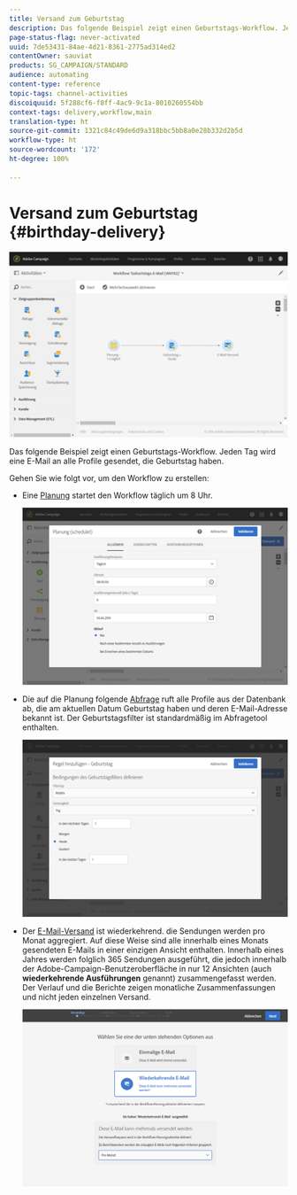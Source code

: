 ```yaml
---
title: Versand zum Geburtstag
description: Das folgende Beispiel zeigt einen Geburtstags-Workflow. Jeden Tag wird eine E-Mail an alle Profile gesendet, die Geburtstag haben.
page-status-flag: never-activated
uuid: 7de53431-84ae-4d21-8361-2775ad314ed2
contentOwner: sauviat
products: SG_CAMPAIGN/STANDARD
audience: automating
content-type: reference
topic-tags: channel-activities
discoiquuid: 5f288cf6-f8ff-4ac9-9c1a-8010260554bb
context-tags: delivery,workflow,main
translation-type: ht
source-git-commit: 1321c84c49de6d9a318bbc5bb8a0e28b332d2b5d
workflow-type: ht
source-wordcount: '172'
ht-degree: 100%

---
```



# Versand zum Geburtstag {#birthday-delivery}

![](assets/wkf_delivery_example_1.png)

Das folgende Beispiel zeigt einen Geburtstags-Workflow. Jeden Tag wird eine E-Mail an alle Profile gesendet, die Geburtstag haben.

Gehen Sie wie folgt vor, um den Workflow zu erstellen:

* Eine [Planung](../../automating/using/scheduler.md) startet den Workflow täglich um 8 Uhr.

   ![](assets/wkf_delivery_example_2.png)

* Die auf die Planung folgende [Abfrage](../../automating/using/query.md) ruft alle Profile aus der Datenbank ab, die am aktuellen Datum Geburtstag haben und deren E-Mail-Adresse bekannt ist. Der Geburtstagsfilter ist standardmäßig im Abfragetool enthalten.

   ![](assets/wkf_delivery_example_3.png)

* Der [E-Mail-Versand](../../automating/using/email-delivery.md) ist wiederkehrend. die Sendungen werden pro Monat aggregiert. Auf diese Weise sind alle innerhalb eines Monats gesendeten E-Mails in einer einzigen Ansicht enthalten. Innerhalb eines Jahres werden folglich 365 Sendungen ausgeführt, die jedoch innerhalb der Adobe-Campaign-Benutzeroberfläche in nur 12 Ansichten (auch **wiederkehrende Ausführungen** genannt) zusammengefasst werden. Der Verlauf und die Berichte zeigen monatliche Zusammenfassungen und nicht jeden einzelnen Versand.

   ![](assets/wkf_delivery_example_4.png)
